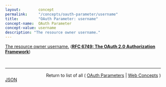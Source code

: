 ```yaml
---
layout:        concept
permalink:     "/concepts/oauth-parameter/username"
title:         "OAuth Parameter: username"
concept-name:  OAuth Parameter
concept-value: username
description: "The resource owner username."
---
```


[The resource owner username.](https://datatracker.ietf.org/doc/html/rfc6749#section-4.3.2 "Read documentation for OAuth Parameter &#34;username&#34;") (**[RFC 6749: The OAuth 2.0 Authorization Framework](/specs/IETF/RFC/6749 "The OAuth 2.0 authorization framework enables a third-party application to obtain limited access to an HTTP service, either on behalf of a resource owner by orchestrating an approval interaction between the resource owner and the HTTP service, or by allowing the third-party application to obtain access on its own behalf. This specification replaces and obsoletes the OAuth 1.0 protocol described in RFC 5849.")**)

<br/>
<hr/>

<p style="float : left"><a href="./username.json" title="JSON representing this particular Web Concept value">JSON</a></p>
<p style="text-align: right">Return to list of all ( <a href="../oauth-parameter/">OAuth Parameters</a> | <a href="../">Web Concepts</a> )</p>
